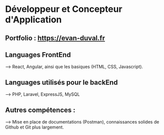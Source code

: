# Développeur et Concepteur d'Application
## Portfolio : https://evan-duval.fr

## Languages FrontEnd
--> React, Angular, ainsi que les basiques (HTML, CSS, Javascript).

## Languages utilisés pour le backEnd
--> PHP, Laravel, ExpressJS, MySQL

## Autres compétences :
--> Mise en place de documentations (Postman), connaissances solides de Github et Git plus largement. 
